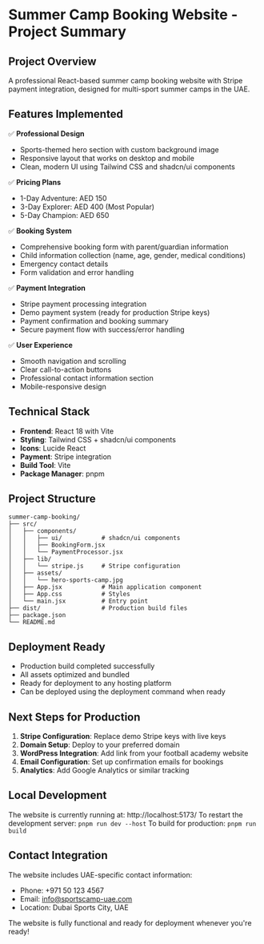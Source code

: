 # Summer Camp Booking Website - Project Summary

## Project Overview
A professional React-based summer camp booking website with Stripe payment integration, designed for multi-sport summer camps in the UAE.

## Features Implemented
✅ **Professional Design**
- Sports-themed hero section with custom background image
- Responsive layout that works on desktop and mobile
- Clean, modern UI using Tailwind CSS and shadcn/ui components

✅ **Pricing Plans**
- 1-Day Adventure: AED 150
- 3-Day Explorer: AED 400 (Most Popular)
- 5-Day Champion: AED 650

✅ **Booking System**
- Comprehensive booking form with parent/guardian information
- Child information collection (name, age, gender, medical conditions)
- Emergency contact details
- Form validation and error handling

✅ **Payment Integration**
- Stripe payment processing integration
- Demo payment system (ready for production Stripe keys)
- Payment confirmation and booking summary
- Secure payment flow with success/error handling

✅ **User Experience**
- Smooth navigation and scrolling
- Clear call-to-action buttons
- Professional contact information section
- Mobile-responsive design

## Technical Stack
- **Frontend**: React 18 with Vite
- **Styling**: Tailwind CSS + shadcn/ui components
- **Icons**: Lucide React
- **Payment**: Stripe integration
- **Build Tool**: Vite
- **Package Manager**: pnpm

## Project Structure
```
summer-camp-booking/
├── src/
│   ├── components/
│   │   ├── ui/           # shadcn/ui components
│   │   ├── BookingForm.jsx
│   │   └── PaymentProcessor.jsx
│   ├── lib/
│   │   └── stripe.js     # Stripe configuration
│   ├── assets/
│   │   └── hero-sports-camp.jpg
│   ├── App.jsx           # Main application component
│   ├── App.css           # Styles
│   └── main.jsx          # Entry point
├── dist/                 # Production build files
├── package.json
└── README.md
```

## Deployment Ready
- Production build completed successfully
- All assets optimized and bundled
- Ready for deployment to any hosting platform
- Can be deployed using the deployment command when ready

## Next Steps for Production
1. **Stripe Configuration**: Replace demo Stripe keys with live keys
2. **Domain Setup**: Deploy to your preferred domain
3. **WordPress Integration**: Add link from your football academy website
4. **Email Configuration**: Set up confirmation emails for bookings
5. **Analytics**: Add Google Analytics or similar tracking

## Local Development
The website is currently running at: http://localhost:5173/
To restart the development server: `pnpm run dev --host`
To build for production: `pnpm run build`

## Contact Integration
The website includes UAE-specific contact information:
- Phone: +971 50 123 4567
- Email: info@sportscamp-uae.com
- Location: Dubai Sports City, UAE

The website is fully functional and ready for deployment whenever you're ready!


